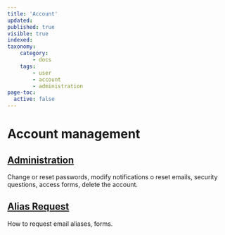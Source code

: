 ```yaml
---
title: 'Account'
updated:
published: true
visible: true
indexed: 
taxonomy:
    category:
        - docs
    tags:
        - user
        - account
        - administration
page-toc:
  active: false
---
```


# Account management

## [Administration](administration)
Change or reset passwords, modify notifications o reset emails, security questions, access forms, delete the account.

## [Alias Request](alias-request)
How to request email aliases, forms.
